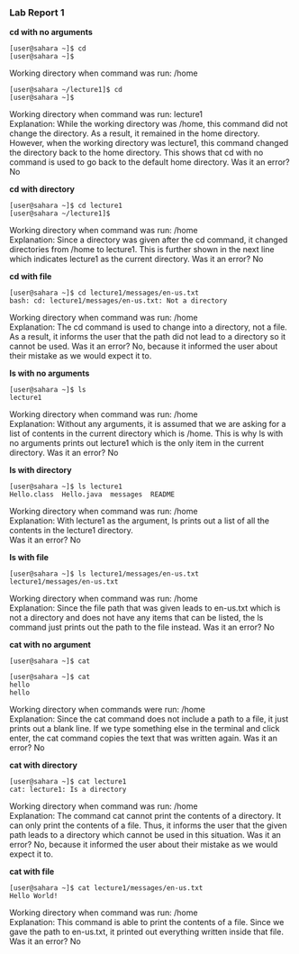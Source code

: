 ### Lab Report 1

**cd with no arguments**
```
[user@sahara ~]$ cd
[user@sahara ~]$
```
Working directory when command was run: /home
```
[user@sahara ~/lecture1]$ cd
[user@sahara ~]$
```
Working directory when command was run: lecture1  
Explanation: While the working directory was /home, this command did not change the directory. As a result, it remained in the home directory. However, when the working directory was lecture1, this command changed the directory back to the home directory. This shows that cd with no command is used to go back to the default home directory.
Was it an error? No

**cd with directory**
```
[user@sahara ~]$ cd lecture1
[user@sahara ~/lecture1]$
```
Working directory when command was run: /home  
Explanation: Since a directory was given after the cd command, it changed directories from /home to lecture1. This is further shown in the next line which indicates lecture1 as the current directory.
Was it an error? No

**cd with file**
```
[user@sahara ~]$ cd lecture1/messages/en-us.txt
bash: cd: lecture1/messages/en-us.txt: Not a directory
```
Working directory when command was run: /home  
Explanation: The cd command is used to change into a directory, not a file. As a result, it informs the user that the path did not lead to a directory so it cannot be used.
Was it an error? No, because it informed the user about their mistake as we would expect it to.

**ls with no arguments**
```
[user@sahara ~]$ ls
lecture1
```
Working directory when command was run: /home  
Explanation: Without any arguments, it is assumed that we are asking for a list of contents in the current directory which is /home. This is why ls with no arguments prints out lecture1 which is the only item in the current directory.
Was it an error? No

**ls with directory**
```
[user@sahara ~]$ ls lecture1
Hello.class  Hello.java  messages  README
```
Working directory when command was run: /home  
Explanation: With lecture1 as the argument, ls prints out a list of all the contents in the lecture1 directory.  
Was it an error? No

**ls with file**
```
[user@sahara ~]$ ls lecture1/messages/en-us.txt
lecture1/messages/en-us.txt
```
Working directory when command was run: /home  
Explanation: Since the file path that was given leads to en-us.txt which is not a directory and does not have any items that can be listed, the ls command just prints out the path to the file instead.
Was it an error? No

**cat with no argument**
```
[user@sahara ~]$ cat

```
```
[user@sahara ~]$ cat
hello
hello

```
Working directory when commands were run: /home  
Explanation: Since the cat command does not include a path to a file, it just prints out a blank line. If we type something else in the terminal and click enter, the cat command copies the text that was written again. 
Was it an error? No

**cat with directory**
```
[user@sahara ~]$ cat lecture1
cat: lecture1: Is a directory
```
Working directory when command was run: /home  
Explanation: The command cat cannot print the contents of a directory. It can only print the contents of a file. Thus, it informs the user that the given path leads to a directory which cannot be used in this situation.
Was it an error? No, because it informed the user about their mistake as we would expect it to.

**cat with file**
```
[user@sahara ~]$ cat lecture1/messages/en-us.txt
Hello World!
```
Working directory when command was run: /home  
Explanation: This command is able to print the contents of a file. Since we gave the path to en-us.txt, it printed out everything written inside that file.
Was it an error? No
